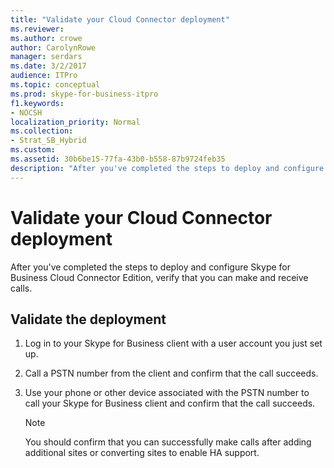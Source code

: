 ```yaml
---
title: "Validate your Cloud Connector deployment"
ms.reviewer: 
ms.author: crowe
author: CarolynRowe
manager: serdars
ms.date: 3/2/2017
audience: ITPro
ms.topic: conceptual
ms.prod: skype-for-business-itpro
f1.keywords:
- NOCSH
localization_priority: Normal
ms.collection: 
- Strat_SB_Hybrid
ms.custom:
ms.assetid: 30b6be15-77fa-43b0-b558-87b9724feb35
description: "After you've completed the steps to deploy and configure Skype for Business Cloud Connector Edition, verify that you can make and receive calls."
---
```


# Validate your Cloud Connector deployment
 
After you've completed the steps to deploy and configure Skype for Business Cloud Connector Edition, verify that you can make and receive calls.
  
## Validate the deployment

1. Log in to your Skype for Business client with a user account you just set up.
    
2. Call a PSTN number from the client and confirm that the call succeeds.
    
3. Use your phone or other device associated with the PSTN number to call your Skype for Business client and confirm that the call succeeds.
    
    > [!NOTE]
    > You should confirm that you can successfully make calls after adding additional sites or converting sites to enable HA support. 
  

